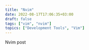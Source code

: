 ```yaml
---
title: "Nvim"
date: 2022-08-17T17:06:35+03:00
draft: false
tags: ["vim", "nvim"]
topics: ["Development Tools", "Vim"]
---
```


Nvim post
